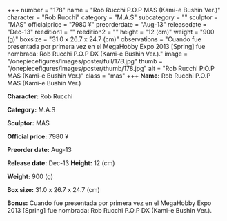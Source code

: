 +++
number = "178"
name = "Rob Rucchi P.O.P MAS (Kami-e Bushin Ver.)"
character = "Rob Rucchi"
category = "M.A.S"
subcategory = ""
sculptor = "MAS"
officialprice = "7980 ¥"
preorderdate = "Aug-13"
releasedate = "Dec-13"
reedition1 = ""
reedition2 = ""
height = "12 (cm)"
weight = "900 (g)"
boxsize = "31.0 x 26.7 x 24.7 (cm)"
observations = "Cuando fue presentada por primera vez en el MegaHobby Expo 2013 [Spring] fue nombrada: Rob Rucchi P.O.P DX (Kami-e Bushin Ver.)."
image = "/onepiecefigures/images/poster/full/178.jpg"
thumb = "/onepiecefigures/images/poster/thumb/178.jpg"
alt = "Rob Rucchi P.O.P MAS (Kami-e Bushin Ver.)"
class = "mas"
+++
**Name:** Rob Rucchi P.O.P MAS (Kami-e Bushin Ver.)

**Character:** Rob Rucchi

**Category:** M.A.S 

**Sculptor:** MAS

**Official price:** 7980 ¥

**Preorder date:** Aug-13

**Release date:** Dec-13
**Height:** 12 (cm)

**Weight:** 900 (g)

**Box size:** 31.0 x 26.7 x 24.7 (cm)

**Bonus:** Cuando fue presentada por primera vez en el MegaHobby Expo 2013 [Spring] fue nombrada: Rob Rucchi P.O.P DX (Kami-e Bushin Ver.).
